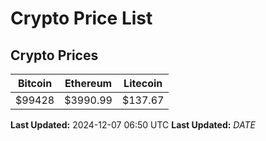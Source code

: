 # Crypto Price List

## Crypto Prices
| Bitcoin | Ethereum | Litecoin |
| ------- | -------- | -------- |
| $99428 | $3990.99 | $137.67 |
**Last Updated:** 2024-12-07 06:50 UTC
**Last Updated:** $DATE$
